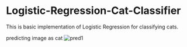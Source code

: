 # Logistic-Regression-Cat-Classifier
This is basic implementation of Logistic Regression for classifying cats.

predicting image as cat
![pred1](https://user-images.githubusercontent.com/49828170/83805288-3c654e00-a6cd-11ea-8b0d-da475c80fe0d.PNG)

